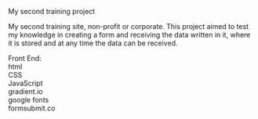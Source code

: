

My second training project

My second training site, non-profit or corporate. This project aimed to test my knowledge in creating a form and receiving the data written in it, where it is stored and at any time the data can be received.

Front End: <br>
html
<br>
CSS
<br>
JavaScript
<br>
gradient.io
<br>
google fonts
<br>
formsubmit.co
